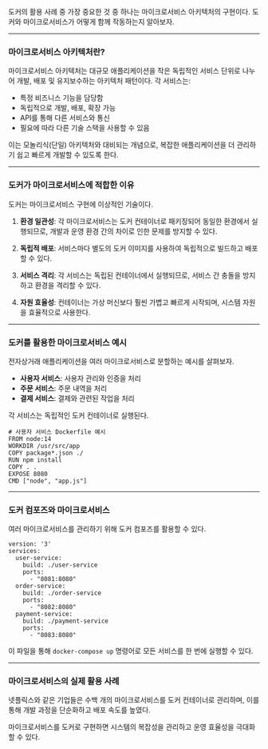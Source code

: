 <p>도커의 활용 사례 중 가장 중요한 것 중 하나는 마이크로서비스 아키텍처의 구현이다. 도커와 마이크로서비스가 어떻게 함께 작동하는지 알아보자.</p>
<hr />
<h3 id="마이크로서비스-아키텍처란">마이크로서비스 아키텍처란?</h3>
<p>마이크로서비스 아키텍처는 대규모 애플리케이션을 작은 독립적인 서비스 단위로 나누어 개발, 배포 및 유지보수하는 아키텍처 패턴이다. 각 서비스는:</p>
<ul>
<li>특정 비즈니스 기능을 담당함</li>
<li>독립적으로 개발, 배포, 확장 가능</li>
<li>API를 통해 다른 서비스와 통신</li>
<li>필요에 따라 다른 기술 스택을 사용할 수 있음</li>
</ul>
<p>이는 모놀리식(단일) 아키텍처와 대비되는 개념으로, 복잡한 애플리케이션을 더 관리하기 쉽고 빠르게 개발할 수 있도록 한다.</p>
<hr />
<h3 id="도커가-마이크로서비스에-적합한-이유">도커가 마이크로서비스에 적합한 이유</h3>
<p>도커는 마이크로서비스 구현에 이상적인 기술이다.</p>
<ol>
<li><p><strong>환경 일관성</strong>: 각 마이크로서비스는 도커 컨테이너로 패키징되어 동일한 환경에서 실행되므로, 개발과 운영 환경 간의 차이로 인한 문제를 방지할 수 있다.</p>
</li>
<li><p><strong>독립적 배포</strong>: 서비스마다 별도의 도커 이미지를 사용하여 독립적으로 빌드하고 배포할 수 있다.</p>
</li>
<li><p><strong>서비스 격리</strong>: 각 서비스는 독립된 컨테이너에서 실행되므로, 서비스 간 충돌을 방지하고 환경을 격리할 수 있다.</p>
</li>
<li><p><strong>자원 효율성</strong>: 컨테이너는 가상 머신보다 훨씬 가볍고 빠르게 시작되며, 시스템 자원을 효율적으로 사용한다.</p>
</li>
</ol>
<hr />
<h3 id="도커를-활용한-마이크로서비스-예시">도커를 활용한 마이크로서비스 예시</h3>
<p>전자상거래 애플리케이션을 여러 마이크로서비스로 분할하는 예시를 살펴보자.</p>
<ul>
<li><strong>사용자 서비스</strong>: 사용자 관리와 인증을 처리</li>
<li><strong>주문 서비스</strong>: 주문 내역을 처리</li>
<li><strong>결제 서비스</strong>: 결제와 관련된 작업을 처리</li>
</ul>
<p>각 서비스는 독립적인 도커 컨테이너로 실행된다.</p>
<pre><code class="language-dockerfile"># 사용자 서비스 Dockerfile 예시
FROM node:14
WORKDIR /usr/src/app
COPY package*.json ./
RUN npm install
COPY . .
EXPOSE 8080
CMD [&quot;node&quot;, &quot;app.js&quot;]</code></pre>
<hr />
<h3 id="도커-컴포즈와-마이크로서비스">도커 컴포즈와 마이크로서비스</h3>
<p>여러 마이크로서비스를 관리하기 위해 도커 컴포즈를 활용할 수 있다.</p>
<pre><code class="language-yaml">version: '3'
services:
  user-service:
    build: ./user-service
    ports:
      - &quot;8081:8080&quot;
  order-service:
    build: ./order-service
    ports:
      - &quot;8082:8080&quot;
  payment-service:
    build: ./payment-service
    ports:
      - &quot;8083:8080&quot;</code></pre>
<p>이 파일을 통해 <code>docker-compose up</code> 명령어로 모든 서비스를 한 번에 실행할 수 있다.</p>
<hr />
<h3 id="마이크로서비스의-실제-활용-사례">마이크로서비스의 실제 활용 사례</h3>
<p>넷플릭스와 같은 기업들은 수백 개의 마이크로서비스를 도커 컨테이너로 관리하며, 이를 통해 개발 과정을 단순화하고 배포 속도를 높였다.</p>
<p>마이크로서비스를 도커로 구현하면 시스템의 복잡성을 관리하고 운영 효율성을 극대화할 수 있다.</p>